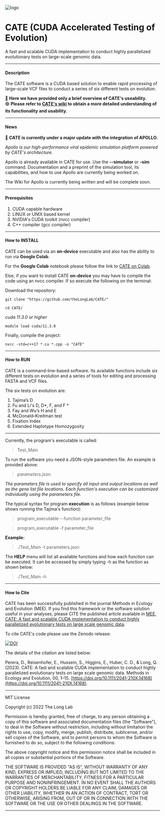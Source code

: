 ![logo](https://user-images.githubusercontent.com/55466094/205796867-c55de996-aa97-415b-963c-9bcdb68a8e20.png)

# CATE (CUDA Accelerated Testing of Evolution)

A fast and scalable CUDA implementation to conduct highly parallelized evolutionary tests on large-scale genomic data.

---
#### Description

The CATE software is a CUDA based solution to enable rapid processing of large-scale VCF files to conduct a series of six different tests on evolution.

🔵 **Here we have provided only a brief overview of CATE's useability.**   
🟢 **Please refer to [CATE's wiki](https://github.com/theLongLab/CATE/wiki) to obtain a more detailed understanding of its functionality and usability.**

---

#### News

🔴 **CATE is currently under a major update with the integration of APOLLO.**

*Apollo is our high-performance viral epidemic simulation platform powered by CATE's architecture.*

Apollo is already available in CATE for use. Use the **--simulator** or **-sim** command. Documentation and a preprint of the simulation tool, its capabilities, and how to use Apollo are currently being worked on.

The Wiki for Apollo is currently being written and will be complete soon. 

---
#### Prerequisites

1. CUDA capable hardware
2. LINUX or UNIX based kernel
3. NVIDIA's CUDA toolkit (nvcc compiler)
4. C++ compiler (gcc compiler)

---

#### How to INSTALL

CATE can be used via an **on-device** executable and also has the ability to run via **Google Colab**.

For the **Google Colab** notebook please follow the link to [CATE on Colab](https://colab.research.google.com/drive/1p8I2umE1U2gEB95eKwg0-fdtOLbgR13-?usp=sharing).

Else, if you want to install CATE **on-device** you may have to compile the code using an nvcc compiler. If so execute the following on the terminal:

Download the repository:
````
git clone "https://github.com/theLongLab/CATE/"
````
````
cd CATE/
````
*cuda 11.3.0 or higher*
````
module load cuda/11.3.0
````

Finally, compile the project:
````
nvcc -std=c++17 *.cu *.cpp -o "CATE"
````
---

#### How to RUN

CATE is a command-line-based software. Its available functions include six different tests on evolution and a series of tools for editing and processing FASTA and VCF files.

The six tests on evolution are:
1. Tajima’s D
2. Fu and Li's D, D*, F, and F \*
3. Fay and Wu’s H and E
4. McDonald–Kreitman test
5. Fixation Index
6. Extended Haplotype Homozygosity

---

Currently, the program's executable is called:  
>Test_Main

To run the software you need a JSON-style parameters file. An example is provided above:

> *parameters.json*.

*The parameters file is used to specify all input and output locations as well as the gene list file locations. Each function's execution can be customized individually using the parameters file.*

The typical syntax for program __execution__ is as follows (example below shows running the Tajima's function):
> program_executable --function parameter_file

> program_executable -f parameter_file

__Example:__

>./Test_Main -t parameters.json

The __HELP__ menu will list all available functions and how each function can be executed. It can be accessed by simply typing -h as the function as shown below:

> ./Test_Main -h

---
#### How to Cite

CATE has been successfully published in the journal Methods in Ecology and Evolution (MEE). If you find this framework or the software solution useful in your analyses, please CITE the published article available in [MEE, CATE: A fast and scalable CUDA implementation to conduct highly parallelized evolutionary tests on large scale genomic data](https://doi.org/10.1111/2041-210X.14168).

To cite CATE's code please use the Zenodo release:

[![DOI](https://zenodo.org/badge/DOI/10.5281/zenodo.7987769.svg)](https://doi.org/10.5281/zenodo.7987769)

The details of the citation are listed below:

Perera, D., Reisenhofer, E., Hussein, S., Higgins, E., Huber, C. D., & Long, Q. (2023). 
CATE: A fast and scalable CUDA implementation to conduct highly parallelized evolutionary tests on large scale genomic data. 
Methods in Ecology and Evolution, 00, 1–15. 
[https://doi.org/10.1111/2041-210X.14168](https://doi.org/10.1111/2041-210X.14168).

---

MIT License

Copyright (c) 2022 The Long Lab

Permission is hereby granted, free of charge, to any person obtaining a copy
of this software and associated documentation files (the "Software"), to deal
in the Software without restriction, including without limitation the rights
to use, copy, modify, merge, publish, distribute, sublicense, and/or sell
copies of the Software, and to permit persons to whom the Software is
furnished to do so, subject to the following conditions:

The above copyright notice and this permission notice shall be included in all
copies or substantial portions of the Software.

THE SOFTWARE IS PROVIDED "AS IS", WITHOUT WARRANTY OF ANY KIND, EXPRESS OR
IMPLIED, INCLUDING BUT NOT LIMITED TO THE WARRANTIES OF MERCHANTABILITY,
FITNESS FOR A PARTICULAR PURPOSE AND NONINFRINGEMENT. IN NO EVENT SHALL THE
AUTHORS OR COPYRIGHT HOLDERS BE LIABLE FOR ANY CLAIM, DAMAGES OR OTHER
LIABILITY, WHETHER IN AN ACTION OF CONTRACT, TORT OR OTHERWISE, ARISING FROM,
OUT OF OR IN CONNECTION WITH THE SOFTWARE OR THE USE OR OTHER DEALINGS IN THE
SOFTWARE.

---
